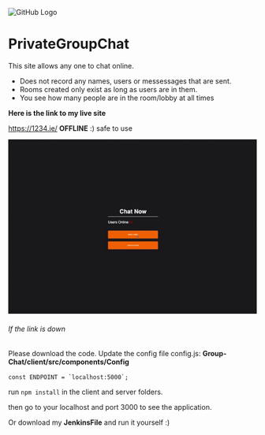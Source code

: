 ![GitHub Logo](Group-Chat/client/public/favicon.ico)

# PrivateGroupChat
This site allows any one to chat online.
- Does not record any names, users or messessages that are sent. 
- Rooms created only exist as long as users are in them.
- You see how many people are in the room/lobby at all times
 
**Here is the link to my live site**

https://1234.ie/ **OFFLINE** :)
safe to use

![Chat Demo](demo/howTo.gif)

###### If the link is down ######

Please download the code.
Update the config file config.js:
**Group-Chat/client/src/components/Config**

```
const ENDPOINT = `localhost:5000`;
```

run ```npm install``` in the client and server folders. 

then go to your localhost and port 3000 to see the application. 

Or download my **JenkinsFile** and run it yourself :) 
